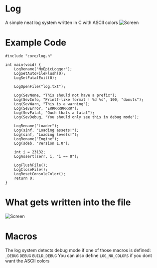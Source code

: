 # Log
A simple neat log system written in C with ASCII colors
![Screen](https://github.com/llchris/Log/blob/master/img/console.PNG)
# Example Code
```
#include "core/log.h"

int main(void) {
	LogRename("MyEpicLogger");
	LogSetAutoFileFlush(0);
	LogSetFatalExit(0);

	LogOpenFile("log.txt");

	Log(SevNone, "This should not have a prefix");
	Log(SevInfo, "Printf-like format ! %d %s", 100, "donuts");
	Log(SevWarn, "This is a warning");
	Log(SevError, "ERRRRRRRRRR");
	Log(SevFatal, "Ouch thats a fatal");
	Log(SevDebug, "You should only see this in debug mode");

	LogRename("Loader");
	Log(sinf, "Loading assets!");
	Log(sinf, "Loading levels!");
	LogRename("Engine");
	Log(sdeb, "Version 1.0");

	int i = 23132;
	LogAssert(serr, i, "i == 0");

	LogFlushFile();
	LogCloseFile();
	LogResetConsoleColor();
	return 0;
}
```
# What gets written into the file
![Screen](https://github.com/llchris/Log/blob/master/img/file.PNG)
# Macros
The log system detects debug mode if one of those macros is defined: ```_DEBUG``` ```DEBUG``` ```BUILD_DEBUG```
You can also define ```LOG_NO_COLORS``` if you dont want the ASCII colors
